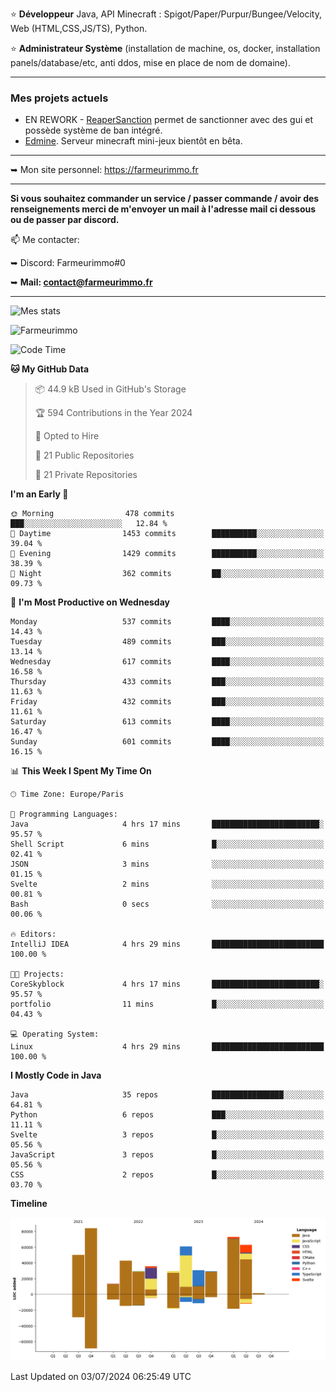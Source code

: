 ⭐ **Développeur** Java, API Minecraft : Spigot/Paper/Purpur/Bungee/Velocity, Web (HTML,CSS,JS/TS), Python.

⭐ **Administrateur Système** (installation de machine, os, docker, installation panels/database/etc, anti ddos, mise en place de nom de domaine).

---

### Mes projets actuels
- EN REWORK - [ReaperSanction](https://www.spigotmc.org/resources/reapersanction.89580/) permet de sanctionner avec des gui et possède système de ban intégré.
- [Edmine](https://edmine.net). Serveur minecraft mini-jeux bientôt en bêta.

---

➥ Mon site personnel: https://farmeurimmo.fr

---

**Si vous souhaitez commander un service / passer commande / avoir des renseignements merci de m'envoyer un mail à l'adresse mail ci dessous ou de passer par discord.**

📫 Me contacter:
 
   ➥ Discord: Farmeurimmo#0
   
   ➥ **Mail: contact@farmeurimmo.fr**

---

![Mes stats](https://github-readme-stats.farmeurimmo.fr/api?username=Farmeurimmo&count_private=true&show_icons=true&theme=radical)

<img src="https://komarev.com/ghpvc/?username=Farmeurimmo" alt="Farmeurimmo" />

<!--START_SECTION:waka-->
![Code Time](http://img.shields.io/badge/Code%20Time-1%2C400%20hrs%2034%20mins-blue)

**🐱 My GitHub Data** 

> 📦 44.9 kB Used in GitHub's Storage 
 > 
> 🏆 594 Contributions in the Year 2024
 > 
> 💼 Opted to Hire
 > 
> 📜 21 Public Repositories 
 > 
> 🔑 21 Private Repositories 
 > 
**I'm an Early 🐤** 

```text
🌞 Morning                478 commits         ███░░░░░░░░░░░░░░░░░░░░░░   12.84 % 
🌆 Daytime                1453 commits        ██████████░░░░░░░░░░░░░░░   39.04 % 
🌃 Evening                1429 commits        ██████████░░░░░░░░░░░░░░░   38.39 % 
🌙 Night                  362 commits         ██░░░░░░░░░░░░░░░░░░░░░░░   09.73 % 
```
📅 **I'm Most Productive on Wednesday** 

```text
Monday                   537 commits         ████░░░░░░░░░░░░░░░░░░░░░   14.43 % 
Tuesday                  489 commits         ███░░░░░░░░░░░░░░░░░░░░░░   13.14 % 
Wednesday                617 commits         ████░░░░░░░░░░░░░░░░░░░░░   16.58 % 
Thursday                 433 commits         ███░░░░░░░░░░░░░░░░░░░░░░   11.63 % 
Friday                   432 commits         ███░░░░░░░░░░░░░░░░░░░░░░   11.61 % 
Saturday                 613 commits         ████░░░░░░░░░░░░░░░░░░░░░   16.47 % 
Sunday                   601 commits         ████░░░░░░░░░░░░░░░░░░░░░   16.15 % 
```


📊 **This Week I Spent My Time On** 

```text
🕑︎ Time Zone: Europe/Paris

💬 Programming Languages: 
Java                     4 hrs 17 mins       ████████████████████████░   95.57 % 
Shell Script             6 mins              █░░░░░░░░░░░░░░░░░░░░░░░░   02.41 % 
JSON                     3 mins              ░░░░░░░░░░░░░░░░░░░░░░░░░   01.15 % 
Svelte                   2 mins              ░░░░░░░░░░░░░░░░░░░░░░░░░   00.81 % 
Bash                     0 secs              ░░░░░░░░░░░░░░░░░░░░░░░░░   00.06 % 

🔥 Editors: 
IntelliJ IDEA            4 hrs 29 mins       █████████████████████████   100.00 % 

🐱‍💻 Projects: 
CoreSkyblock             4 hrs 17 mins       ████████████████████████░   95.57 % 
portfolio                11 mins             █░░░░░░░░░░░░░░░░░░░░░░░░   04.43 % 

💻 Operating System: 
Linux                    4 hrs 29 mins       █████████████████████████   100.00 % 
```

**I Mostly Code in Java** 

```text
Java                     35 repos            ████████████████░░░░░░░░░   64.81 % 
Python                   6 repos             ███░░░░░░░░░░░░░░░░░░░░░░   11.11 % 
Svelte                   3 repos             █░░░░░░░░░░░░░░░░░░░░░░░░   05.56 % 
JavaScript               3 repos             █░░░░░░░░░░░░░░░░░░░░░░░░   05.56 % 
CSS                      2 repos             █░░░░░░░░░░░░░░░░░░░░░░░░   03.70 % 
```



**Timeline**

![Lines of Code chart](https://raw.githubusercontent.com/Farmeurimmo/Farmeurimmo/main/assets/bar_graph.png)


 Last Updated on 03/07/2024 06:25:49 UTC
<!--END_SECTION:waka-->
